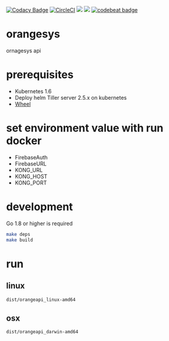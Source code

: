 [![Codacy Badge](https://api.codacy.com/project/badge/Grade/53b2c0724d1b437892fad1accb2e3b39)](https://www.codacy.com/app/orangesys/orangeapi?utm_source=github.com&utm_medium=referral&utm_content=orangesys/orangeapi&utm_campaign=badger)
[![CircleCI](https://circleci.com/gh/orangesys/orangeapi.svg?style=svg)](https://circleci.com/gh/orangesys/orangeapi)
[![](https://images.microbadger.com/badges/image/orangesys/alpine-orangeapi.svg)](https://microbadger.com/images/orangesys/alpine-orangeapi "Get your own image badge on microbadger.com")
[![](https://images.microbadger.com/badges/version/orangesys/alpine-orangeapi.svg)](https://microbadger.com/images/orangesys/alpine-orangeapi "Get your own version badge on microbadger.com")
[![codebeat badge](https://codebeat.co/badges/7c11d70d-64fc-467d-b737-19bf708f3c42)](https://codebeat.co/projects/github-com-orangesys-orangeapi-master)

# orangesys

ornagesys api

# prerequisites

- Kubernetes 1.6
- Deploy helm Tiller server 2.5.x on kubernetes
- [Wheel](https://github.com/appscode/wheel)

# set environment value with run docker

- FirebaseAuth
- FirebaseURL
- KONG_URL
- KONG_HOST
- KONG_PORT

# development

Go 1.8 or higher is required

```bash
make deps
make build
```

# run

## linux

```bash
dist/orangeapi_linux-amd64
```

## osx

```bash
dist/orangeapi_darwin-amd64
```


